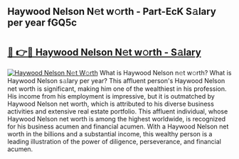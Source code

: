 ## Haywood Nelson N𝚎t w𝚘rth - Part-EcK S𝚊lary per year fGQ5c

# <h2><a href="http://gc47vbl.nevu.top/?p=Haywood+Nelson">🔗 👉🔴 Haywood Nelson N𝚎t w𝚘rth - S𝚊lary</a></h2>

[![Haywood Nelson N𝚎t W𝚘rth](https://i.imgur.com/Oavwk0R.jpeg)](http://gc47vbl.nevu.top/?p=Haywood+Nelson)
What is Haywood Nelson n𝚎t w𝚘rth? What is Haywood Nelson s𝚊lary per year?
This affluent person's Haywood Nelson net worth is significant, making him one of the wealthiest in his profession. His income from his employment is impressive, but it is outmatched by Haywood Nelson net worth, which is attributed to his diverse business activities and extensive real estate portfolio. This affluent individual, whose Haywood Nelson net worth is among the highest worldwide, is recognized for his business acumen and financial acumen. With a Haywood Nelson net worth in the billions and a substantial income, this wealthy person is a leading illustration of the power of diligence, perseverance, and financial acumen.
